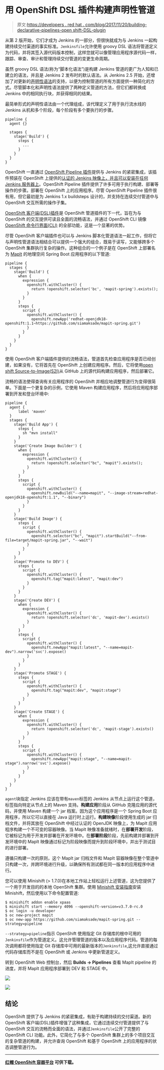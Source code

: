 # 用 OpenShift DSL 插件构建声明性管道

> 原文:[https://developers . red hat . com/blog/2017/11/20/building-declarative-pipelines-open shift-DSL-plugin](https://developers.redhat.com/blog/2017/11/20/building-declarative-pipelines-openshift-dsl-plugin)

从第 2 版开始，它们才成为 Jenkins 的一部分，但很快就成为与 Jenkins 一起构建持续交付渠道的事实标准。`Jenkinsfile`允许使用 groovy DSL 语法将管道定义为代码，并将其签入源代码版本控制，这样您就可以像管理应用程序源代码一样，跟踪、审查、审计和管理持续交付管道的变更生命周期。

虽然 groovy DSL 语法(称为“脚本化语法”)是构建 Jenkins 管道的更广为人知和已建立的语法，并且是 Jenkins 2 发布时的默认语法。从 Jenkins 2.5 开始，还增加了对更新的[声明性语法](https://jenkins.io/doc/book/pipeline/syntax/#declarative-pipeline)的支持，以便为控制管道的所有方面提供一种简化的方式。尽管脚本化和声明性语法提供了两种定义管道的方法，但它们都转换成 Jenkins 中的相同执行块，并获得相同的结果。

最简单形式的声明性语法由一个代理组成，该代理定义了用于执行流水线的 Jenkins 从机和多个阶段，每个阶段有多个要执行的步骤。

```
pipeline {
  agent {}

  stages {
    stage('Build') {
      steps {
        ...
      }
    }
  }
}

```

OpenShift 一直通过 [OpenShift Pipeline 插件](https://jenkins.io/doc/pipeline/steps/openshift-pipeline/)提供与 Jenkins 的紧密集成，该插件预装在 OpenShift 上提供的[认证的 Jenkins 映像上，并且可以安装在](https://docs.openshift.org/latest/using_images/other_images/jenkins.html)[任何 Jenkins 服务器上](https://blog.openshift.com/using-openshift-pipeline-plugin-external-jenkins/)。OpenShift Pipeline 插件提供了许多可用于执行构建、部署等操作的步骤。部署在 OpenShift 上的应用程序。尽管 OpenShift Pipeline 插件很有用，但它最初是为 Jenkins 1.x buildsteps 设计的，并支持在连续交付管道中与 OpenShift 交互所需的操作子集。

[OpenShift 客户端(DSL)插件](https://github.com/openshift/jenkins-client-plugin)是 OpenShift 管道插件的下一代，旨在为与 OpenShift 的交互提供可读且全面的流畅语法，并通过 OpenShift CLI 镜像 [OpenShift 命令行界面(CLI)](https://docs.openshift.org/latest/cli_reference/index.html) 的全部功能，这是一个显著的优势。

尽管 OpenShift 客户端插件也可以与 Jenkins 脚本化管道语法一起工作，但将它与声明性管道语法相结合可以提供一个强大的组合，既易于读写，又能够跨多个 OpenShift 集群执行复杂的操作。这种组合的一个例子是在 OpenShift 上部署名为 [MapIt](https://github.com/siamaksade/mapit-spring) 的地理空间 Spring Boot 应用程序的以下管道:

```
pipeline {
  stages {
    stage('Build') {
      when {
        expression {
          openshift.withCluster() {
            return !openshift.selector('bc', 'mapit-spring').exists();
          }
        }
      }
      steps {
        script {
          openshift.withCluster() {
            openshift.newApp('redhat-openjdk18-openshift:1.1~https://github.com/siamaksade/mapit-spring.git')
          }
        }
      }
    }
  }
}

```

使用 OpenShift 客户端插件提供的流畅语法，管道首先检查应用程序是否已经创建，如果没有，它将首先在 OpenShift 上创建应用程序。然后，它将使用[open shift Source-to-Image(S2I)](https://docs.openshift.org/latest/architecture/core_concepts/builds_and_image_streams.html#source-build)从 GitHub 上的源代码构建应用程序，然后部署它。

流畅的语法使得查询有关应用程序的 OpenShift 并相应地调整管道行为变得很简单。下面是一个更复杂的示例，它使用 Maven 构建应用程序，然后将应用程序部署到开发和登台环境中:

```
pipeline {
  agent {
      label 'maven'
  }
  stages {
    stage('Build App') {
      steps {
        sh "mvn install"
      }
    }
    stage('Create Image Builder') {
      when {
        expression {
          openshift.withCluster() {
            return !openshift.selector("bc", "mapit").exists();
          }
        }
      }
      steps {
        script {
          openshift.withCluster() {
            openshift.newBuild("--name=mapit", "--image-stream=redhat-openjdk18-openshift:1.1", "--binary")
          }
        }
      }
    }
    stage('Build Image') {
      steps {
        script {
          openshift.withCluster() {
            openshift.selector("bc", "mapit").startBuild("--from-file=target/mapit-spring.jar", "--wait")
          }
        }
      }
    }
    stage('Promote to DEV') {
      steps {
        script {
          openshift.withCluster() {
            openshift.tag("mapit:latest", "mapit:dev")
          }
        }
      }
    }
    stage('Create DEV') {
      when {
        expression {
          openshift.withCluster() {
            return !openshift.selector('dc', 'mapit-dev').exists()
          }
        }
      }
      steps {
        script {
          openshift.withCluster() {
            openshift.newApp("mapit:latest", "--name=mapit-dev").narrow('svc').expose()
          }
        }
      }
    }
    stage('Promote STAGE') {
      steps {
        script {
          openshift.withCluster() {
            openshift.tag("mapit:dev", "mapit:stage")
          }
        }
      }
    }
    stage('Create STAGE') {
      when {
        expression {
          openshift.withCluster() {
            return !openshift.selector('dc', 'mapit-stage').exists()
          }
        }
      }
      steps {
        script {
          openshift.withCluster() {
            openshift.newApp("mapit:stage", "--name=mapit-stage").narrow('svc').expose()
          }
        }
      }
    }
  }
}

```

`agent`块指定 Jenkins 应该在带有`maven`标签的 Jenkins 从节点上运行这个管道，标签指向特定从节点上的 Maven 支持。**构建应用**阶段从 GitHub 克隆应用的源代码，并使用 Maven 构建一个 jar 档案。因为这个应用程序是一个 Spring Boot 应用程序，所以它可以直接在 Java 运行时上运行。**构建映像**阶段使用生成的 jar 归档文件，并将其放在 OpenShift 中经过认证的 OpenJDK 映像上，为 MapIt 应用程序构建一个不可变的容器映像。当 MapIt 映像准备就绪时，在**部署开发**阶段，它被标记为用于开发并部署在开发环境中。在**部署阶段**阶段，先前构建并部署到开发环境中的 MapIt 映像通过标记为阶段映像而提升到阶段环境中，并出于测试目的进行部署。

遵循只构建一次的原则，这个 MapIt jar 归档文件和 MapIt 容器映像在整个管道中只构建一次，并跨环境进行升级，以确保所有测试都在同一版本的应用程序中进行。

您可以使用 Minishift (> 1.7.0)在本地工作站上轻松运行上述管道，这为您提供了一个用于开发目的的本地 OpenShift 集群。使用 [Minishift 安装指南](https://docs.openshift.org/latest/minishift/getting-started/installing.html)安装 Minishift，然后使用以下命令配置管道:

```
$ minishift addon enable xpaas
$ minishift start --memory 4096 --openshift-version=v3.7.0-rc.0
$ oc login -u developer
$ oc new-project mapit
$ oc new-app https://github.com/siamaksade/mapit-spring.git --strategy=pipeline

```

`--strategy=pipeline`指示 OpenShift 使用指定 Git 存储库的根中可用的`Jenkinsfile`作为管道定义。这允许管理管道的版本以及应用程序代码。管道的每次调用都将使用指定 Git 存储库中可用的最新版本的`Jenkinsfile`,这允许直接通过代码存储库而不是在 OpenShift 或 Jenkins 中更新管道定义。

转到 OpenShift Web 控制台，然后 **Builds → Pipelines** 查看 MapIt pipeline 的进度，并将 MapIt 应用程序部署到 DEV 和 STAGE 中。

![](../Images/24e82b5e982c82799addaf05ea8660fa.png)

![](../Images/f99d08d715956fbee92772b8f53e3590.png)

## 结论

OpenShift 提供了与 Jenkins 的紧密集成，有助于构建持续的交付渠道。新的 OpenShift 客户端(DSL)插件增强了这种集成，它通过连续交付管道提供了与 OpenShift 交互的流畅而全面的语法，并通过`Jenkinsfile`公开了完整的 OpenShift CLI 功能。此外，它简化了与多个 OpenShift 集群上的多个项目交互的复杂管道的构建，并允许查询 OpenShift 和基于 OpenShift 上的应用程序的状态调整管道行为。

* * *

**[**红帽 OpenShift 容器平台**](https://www.openshift.com/container-platform/) **可供下载。****